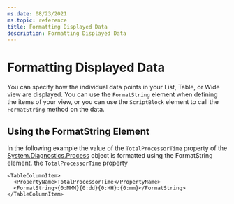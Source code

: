 ```yaml
---
ms.date: 08/23/2021
ms.topic: reference
title: Formatting Displayed Data
description: Formatting Displayed Data
---
```

# Formatting Displayed Data

You can specify how the individual data points in your List, Table, or Wide view are displayed. You
can use the `FormatString` element when defining the items of your view, or you can use the
`ScriptBlock` element to call the `FormatString` method on the data.

## Using the FormatString Element

In the following example the value of the `TotalProcessorTime` property of the [System.Diagnostics.Process](/dotnet/api/System.Diagnostics.Process)
object is formatted using the FormatString element. the `TotalProcessorTime` property

```
<TableColumnItem>
  <PropertyName>TotalProcessorTime</PropertyName>
  <FormatString>{0:MMM}{0:dd}{0:HH}:{0:mm}</FormatString>
</TableColumnItem>
```
